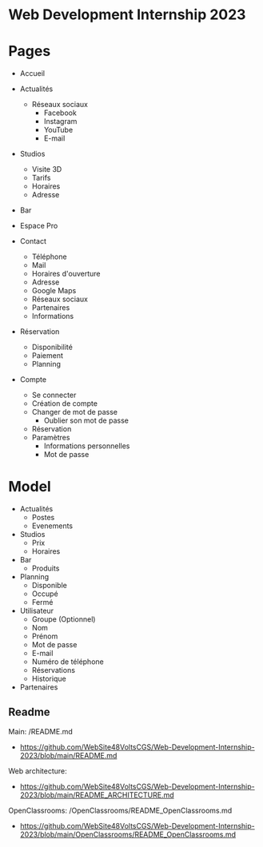 # Web Development Internship 2023

# Pages
- Accueil
- Actualités
    - Réseaux sociaux
        - Facebook
        - Instagram
        - YouTube
        - E-mail
- Studios
    - Visite 3D
    - Tarifs
    - Horaires
    - Adresse
- Bar
- Espace Pro
- Contact
    - Téléphone
    - Mail
    - Horaires d'ouverture
    - Adresse
    - Google Maps
    - Réseaux sociaux
    - Partenaires
    - Informations


- Réservation
    - Disponibilité
    - Paiement
    - Planning

- Compte
    - Se connecter
    - Création de compte
    - Changer de mot de passe
        - Oublier son mot de passe
    - Réservation
    - Paramètres
        - Informations personnelles
        - Mot de passe


# Model
- Actualités
    - Postes
    - Evenements
- Studios
    - Prix
    - Horaires
- Bar
    - Produits
- Planning
    - Disponible
    - Occupé
    - Fermé
- Utilisateur
    - Groupe (Optionnel)
    - Nom
    - Prénom
    - Mot de passe
    - E-mail
    - Numéro de téléphone
    - Réservations
    - Historique
- Partenaires


## Readme

Main: /README.md
- https://github.com/WebSite48VoltsCGS/Web-Development-Internship-2023/blob/main/README.md

Web architecture:
- https://github.com/WebSite48VoltsCGS/Web-Development-Internship-2023/blob/main/README_ARCHITECTURE.md

OpenClassrooms: /OpenClassrooms/README_OpenClassrooms.md
- https://github.com/WebSite48VoltsCGS/Web-Development-Internship-2023/blob/main/OpenClassrooms/README_OpenClassrooms.md
